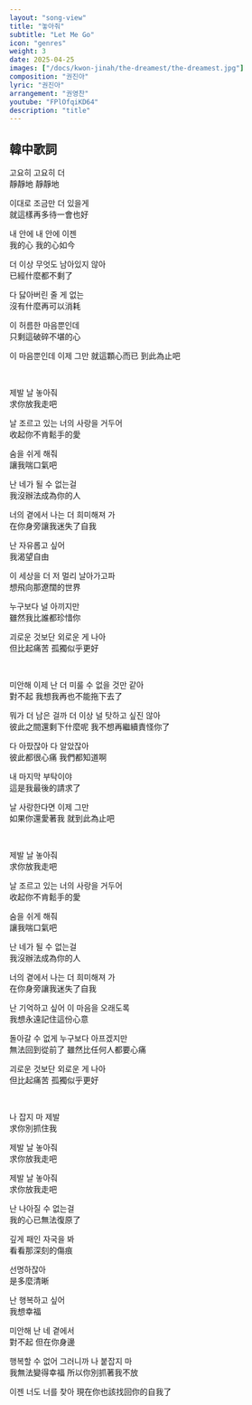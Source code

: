 ```yaml
---
layout: "song-view"
title: "놓아줘"
subtitle: "Let Me Go"
icon: "genres"
weight: 3
date: 2025-04-25
images: ["/docs/kwon-jinah/the-dreamest/the-dreamest.jpg"]
composition: "권진아"
lyric: "권진아"
arrangement: "권영찬"
youtube: "FPlOfqiKD64"
description: "title"
---
```


## 韓中歌詞

고요히 고요히 더  
靜靜地 靜靜地  

이대로 조금만 더 있을게  
就這樣再多待一會也好  

내 안에 내 안에 이젠  
我的心 我的心如今  

더 이상 무엇도 남아있지 않아  
已經什麼都不剩了  

다 닳아버린 줄 게 없는  
沒有什麼再可以消耗  

이 허름한 마음뿐인데  
只剩這破碎不堪的心  

이 마음뿐인데 이제 그만 
就這顆心而已 到此為止吧  

<br>

제발 날 놓아줘  
求你放我走吧  

날 조르고 있는 너의 사랑을 거두어  
收起你不肯鬆手的愛  

숨을 쉬게 해줘  
讓我喘口氣吧  

난 네가 될 수 없는걸  
我沒辦法成為你的人  

너의 곁에서 나는 더 희미해져 가  
在你身旁讓我迷失了自我  

난 자유롭고 싶어  
我渴望自由  

이 세상을 더 저 멀리 날아가고파  
想飛向那遼闊的世界  

누구보다 널 아끼지만  
雖然我比誰都珍惜你  

괴로운 것보단 외로운 게 나아  
但比起痛苦 孤獨似乎更好  

<br>

미안해 이제 난 더 미룰 수 없을 것만 같아  
對不起 我想我再也不能拖下去了  

뭐가 더 남은 걸까 더 이상 널 탓하고 싶진 않아  
彼此之間還剩下什麼呢 我不想再繼續責怪你了  

다 아팠잖아 다 알았잖아  
彼此都很心痛 我們都知道啊  

내 마지막 부탁이야  
這是我最後的請求了  

날 사랑한다면 이제 그만  
如果你還愛著我 就到此為止吧  

<br>

제발 날 놓아줘  
求你放我走吧  

날 조르고 있는 너의 사랑을 거두어  
收起你不肯鬆手的愛  

숨을 쉬게 해줘  
讓我喘口氣吧  

난 네가 될 수 없는걸  
我沒辦法成為你的人  

너의 곁에서 나는 더 희미해져 가  
在你身旁讓我迷失了自我  

난 기억하고 싶어 이 마음을 오래도록  
我想永遠記住這份心意  

돌아갈 수 없게 누구보다 아프겠지만  
無法回到從前了 雖然比任何人都要心痛  

괴로운 것보단 외로운 게 나아  
但比起痛苦 孤獨似乎更好  

<br>

나 잡지 마 제발  
求你別抓住我  

제발 날 놓아줘  
求你放我走吧   

제발 날 놓아줘  
求你放我走吧   

난 나아질 수 없는걸  
我的心已無法復原了  

깊게 패인 자국을 봐  
看看那深刻的傷痕  

선명하잖아  
是多麼清晰  

난 행복하고 싶어  
我想幸福  

미안해 난 네 곁에서  
對不起 但在你身邊  

행복할 수 없어 그러니까 나 붙잡지 마  
我無法變得幸福 所以你別抓著我不放  

이젠 너도 너를 찾아
現在你也該找回你的自我了  
